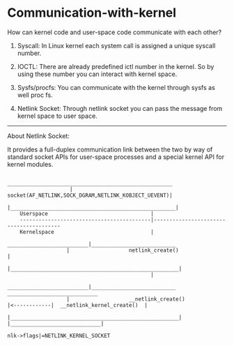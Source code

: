 # Communication-with-kernel
How can kernel code and user-space code communicate with each other?

1. Syscall: In Linux kernel each system call is assigned a unique syscall number. 

2. IOCTL: There are already predefined ictl number in the kernel. So by using these number you can interact with kernel space. 

3. Sysfs/procfs: You can communicate with the kernel through sysfs as well proc fs. 

4. Netlink Socket: Through netlink socket you can pass the message from kernel space to user space.

------------------------------------------------------------------------------------------------------------------------------------------
About Netlink Socket:

It provides a full-duplex communication link between the two by way of standard socket APIs for user-space processes and a special kernel API for kernel modules. 

                         _____________________________________________________
                        | socket(AF_NETLINK,SOCK_DGRAM,NETLINK_KOBJECT_UEVENT)|
                        |_____________________________________________________|
        Userspace                                 |    
        ------------------------------------------|----------------------------------------
        Kernelspace                               |    
                        __________________________|___________________________
                       |                   netlink_create()                   |
                       |______________________________________________________|
                                                  |
                        __________________________|___________________________               _____________________________
                       |                   __netlink_create()                 |<------------|  __netlink_kernel_create()  |
                       |______________________________________________________|             |_____________________________|
                                                                                            nlk->flags|=NETLINK_KERNEL_SOCKET  
